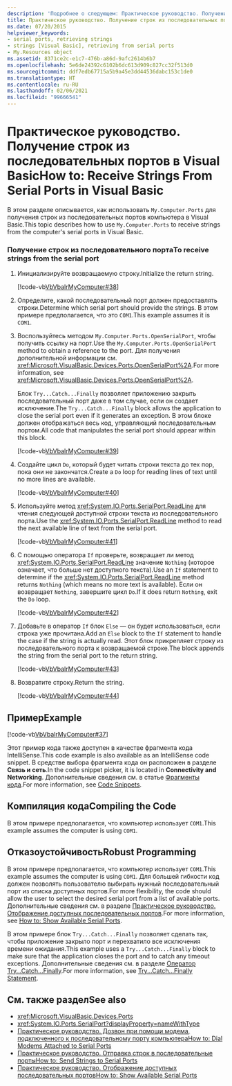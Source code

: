 ```yaml
---
description: 'Подробнее о следующем: Практическое руководство. Получение строк из последовательных портов в Visual Basic'
title: Практическое руководство. Получение строк из последовательных портов
ms.date: 07/20/2015
helpviewer_keywords:
- serial ports, retrieving strings
- strings [Visual Basic], retrieving from serial ports
- My.Resources object
ms.assetid: 8371ce2c-e1c7-476b-a86d-9afc2614b6b7
ms.openlocfilehash: 5e6de24392c6102b6dc613d909c827cc32f513d0
ms.sourcegitcommit: ddf7edb67715a5b9a45e3dd44536dabc153c1de0
ms.translationtype: HT
ms.contentlocale: ru-RU
ms.lasthandoff: 02/06/2021
ms.locfileid: "99666541"
---
```

# <a name="how-to-receive-strings-from-serial-ports-in-visual-basic"></a><span data-ttu-id="83321-103">Практическое руководство. Получение строк из последовательных портов в Visual Basic</span><span class="sxs-lookup"><span data-stu-id="83321-103">How to: Receive Strings From Serial Ports in Visual Basic</span></span>

<span data-ttu-id="83321-104">В этом разделе описывается, как использовать `My.Computer.Ports` для получения строк из последовательных портов компьютера в Visual Basic.</span><span class="sxs-lookup"><span data-stu-id="83321-104">This topic describes how to use `My.Computer.Ports` to receive strings from the computer's serial ports in Visual Basic.</span></span>  
  
### <a name="to-receive-strings-from-the-serial-port"></a><span data-ttu-id="83321-105">Получение строк из последовательного порта</span><span class="sxs-lookup"><span data-stu-id="83321-105">To receive strings from the serial port</span></span>  
  
1. <span data-ttu-id="83321-106">Инициализируйте возвращаемую строку.</span><span class="sxs-lookup"><span data-stu-id="83321-106">Initialize the return string.</span></span>  
  
     [!code-vb[VbVbalrMyComputer#38](~/samples/snippets/visualbasic/VS_Snippets_VBCSharp/VbVbalrMyComputer/VB/Class2.vb#38)]  
  
2. <span data-ttu-id="83321-107">Определите, какой последовательный порт должен предоставлять строки.</span><span class="sxs-lookup"><span data-stu-id="83321-107">Determine which serial port should provide the strings.</span></span> <span data-ttu-id="83321-108">В этом примере предполагается, что это `COM1`.</span><span class="sxs-lookup"><span data-stu-id="83321-108">This example assumes it is `COM1`.</span></span>  
  
3. <span data-ttu-id="83321-109">Воспользуйтесь методом `My.Computer.Ports.OpenSerialPort`, чтобы получить ссылку на порт.</span><span class="sxs-lookup"><span data-stu-id="83321-109">Use the `My.Computer.Ports.OpenSerialPort` method to obtain a reference to the port.</span></span> <span data-ttu-id="83321-110">Для получения дополнительной информации см. <xref:Microsoft.VisualBasic.Devices.Ports.OpenSerialPort%2A>.</span><span class="sxs-lookup"><span data-stu-id="83321-110">For more information, see <xref:Microsoft.VisualBasic.Devices.Ports.OpenSerialPort%2A>.</span></span>  
  
     <span data-ttu-id="83321-111">Блок `Try...Catch...Finally` позволяет приложению закрыть последовательный порт даже в том случае, если он создает исключение.</span><span class="sxs-lookup"><span data-stu-id="83321-111">The `Try...Catch...Finally` block allows the application to close the serial port even if it generates an exception.</span></span> <span data-ttu-id="83321-112">В этом блоке должен отображаться весь код, управляющий последовательным портом.</span><span class="sxs-lookup"><span data-stu-id="83321-112">All code that manipulates the serial port should appear within this block.</span></span>  
  
     [!code-vb[VbVbalrMyComputer#39](~/samples/snippets/visualbasic/VS_Snippets_VBCSharp/VbVbalrMyComputer/VB/Class2.vb#39)]  
  
4. <span data-ttu-id="83321-113">Создайте цикл `Do`, который будет читать строки текста до тех пор, пока они не закончатся.</span><span class="sxs-lookup"><span data-stu-id="83321-113">Create a `Do` loop for reading lines of text until no more lines are available.</span></span>  
  
     [!code-vb[VbVbalrMyComputer#40](~/samples/snippets/visualbasic/VS_Snippets_VBCSharp/VbVbalrMyComputer/VB/Class2.vb#40)]  
  
5. <span data-ttu-id="83321-114">Используйте метод <xref:System.IO.Ports.SerialPort.ReadLine> для чтения следующей доступной строки текста из последовательного порта.</span><span class="sxs-lookup"><span data-stu-id="83321-114">Use the <xref:System.IO.Ports.SerialPort.ReadLine> method to read the next available line of text from the serial port.</span></span>  
  
     [!code-vb[VbVbalrMyComputer#41](~/samples/snippets/visualbasic/VS_Snippets_VBCSharp/VbVbalrMyComputer/VB/Class2.vb#41)]  
  
6. <span data-ttu-id="83321-115">С помощью оператора `If` проверьте, возвращает ли метод <xref:System.IO.Ports.SerialPort.ReadLine> значение `Nothing` (которое означает, что больше нет доступного текста).</span><span class="sxs-lookup"><span data-stu-id="83321-115">Use an `If` statement to determine if the <xref:System.IO.Ports.SerialPort.ReadLine> method returns `Nothing` (which means no more text is available).</span></span> <span data-ttu-id="83321-116">Если он возвращает `Nothing`, завершите цикл `Do`.</span><span class="sxs-lookup"><span data-stu-id="83321-116">If it does return `Nothing`, exit the `Do` loop.</span></span>  
  
     [!code-vb[VbVbalrMyComputer#42](~/samples/snippets/visualbasic/VS_Snippets_VBCSharp/VbVbalrMyComputer/VB/Class2.vb#42)]  
  
7. <span data-ttu-id="83321-117">Добавьте в оператор `If` блок `Else` — он будет использоваться, если строка уже прочитана.</span><span class="sxs-lookup"><span data-stu-id="83321-117">Add an `Else` block to the `If` statement to handle the case if the string is actually read.</span></span> <span data-ttu-id="83321-118">Этот блок прикрепляет строку из последовательного порта к возвращаемой строке.</span><span class="sxs-lookup"><span data-stu-id="83321-118">The block appends the string from the serial port to the return string.</span></span>  
  
     [!code-vb[VbVbalrMyComputer#43](~/samples/snippets/visualbasic/VS_Snippets_VBCSharp/VbVbalrMyComputer/VB/Class2.vb#43)]  
  
8. <span data-ttu-id="83321-119">Возвратите строку.</span><span class="sxs-lookup"><span data-stu-id="83321-119">Return the string.</span></span>  
  
     [!code-vb[VbVbalrMyComputer#44](~/samples/snippets/visualbasic/VS_Snippets_VBCSharp/VbVbalrMyComputer/VB/Class2.vb#44)]  
  
## <a name="example"></a><span data-ttu-id="83321-120">Пример</span><span class="sxs-lookup"><span data-stu-id="83321-120">Example</span></span>  

 [!code-vb[VbVbalrMyComputer#37](~/samples/snippets/visualbasic/VS_Snippets_VBCSharp/VbVbalrMyComputer/VB/Class2.vb#37)]  
  
 <span data-ttu-id="83321-121">Этот пример кода также доступен в качестве фрагмента кода IntelliSense.</span><span class="sxs-lookup"><span data-stu-id="83321-121">This code example is also available as an IntelliSense code snippet.</span></span> <span data-ttu-id="83321-122">В средстве выбора фрагмента кода он расположен в разделе **Связь и сеть**.</span><span class="sxs-lookup"><span data-stu-id="83321-122">In the code snippet picker, it is located in **Connectivity and Networking**.</span></span> <span data-ttu-id="83321-123">Дополнительные сведения см. в статье [Фрагменты кода](/visualstudio/ide/code-snippets).</span><span class="sxs-lookup"><span data-stu-id="83321-123">For more information, see [Code Snippets](/visualstudio/ide/code-snippets).</span></span>  
  
## <a name="compiling-the-code"></a><span data-ttu-id="83321-124">Компиляция кода</span><span class="sxs-lookup"><span data-stu-id="83321-124">Compiling the Code</span></span>  

 <span data-ttu-id="83321-125">В этом примере предполагается, что компьютер использует `COM1`.</span><span class="sxs-lookup"><span data-stu-id="83321-125">This example assumes the computer is using `COM1`.</span></span>  
  
## <a name="robust-programming"></a><span data-ttu-id="83321-126">Отказоустойчивость</span><span class="sxs-lookup"><span data-stu-id="83321-126">Robust Programming</span></span>  

 <span data-ttu-id="83321-127">В этом примере предполагается, что компьютер использует `COM1`.</span><span class="sxs-lookup"><span data-stu-id="83321-127">This example assumes the computer is using `COM1`.</span></span> <span data-ttu-id="83321-128">Для большей гибкости код должен позволять пользователю выбирать нужный последовательный порт из списка доступных портов.</span><span class="sxs-lookup"><span data-stu-id="83321-128">For more flexibility, the code should allow the user to select the desired serial port from a list of available ports.</span></span> <span data-ttu-id="83321-129">Дополнительные сведения см. в разделе [Практическое руководство. Отображение доступных последовательных портов](how-to-show-available-serial-ports.md).</span><span class="sxs-lookup"><span data-stu-id="83321-129">For more information, see [How to: Show Available Serial Ports](how-to-show-available-serial-ports.md).</span></span>  
  
 <span data-ttu-id="83321-130">В этом примере блок `Try...Catch...Finally` позволяет сделать так, чтобы приложение закрыло порт и перехватило все исключения времени ожидания.</span><span class="sxs-lookup"><span data-stu-id="83321-130">This example uses a `Try...Catch...Finally` block to make sure that the application closes the port and to catch any timeout exceptions.</span></span> <span data-ttu-id="83321-131">Дополнительные сведения см. в разделе [Оператор Try...Catch...Finally](../../../language-reference/statements/try-catch-finally-statement.md).</span><span class="sxs-lookup"><span data-stu-id="83321-131">For more information, see [Try...Catch...Finally Statement](../../../language-reference/statements/try-catch-finally-statement.md).</span></span>  
  
## <a name="see-also"></a><span data-ttu-id="83321-132">См. также раздел</span><span class="sxs-lookup"><span data-stu-id="83321-132">See also</span></span>

- <xref:Microsoft.VisualBasic.Devices.Ports>
- <xref:System.IO.Ports.SerialPort?displayProperty=nameWithType>
- [<span data-ttu-id="83321-133">Практическое руководство. Дозвон при помощи модема, подключенного к последовательному порту компьютера</span><span class="sxs-lookup"><span data-stu-id="83321-133">How to: Dial Modems Attached to Serial Ports</span></span>](how-to-dial-modems-attached-to-serial-ports.md)
- [<span data-ttu-id="83321-134">Практическое руководство. Отправка строк в последовательные порты</span><span class="sxs-lookup"><span data-stu-id="83321-134">How to: Send Strings to Serial Ports</span></span>](how-to-send-strings-to-serial-ports.md)
- [<span data-ttu-id="83321-135">Практическое руководство. Отображение доступных последовательных портов</span><span class="sxs-lookup"><span data-stu-id="83321-135">How to: Show Available Serial Ports</span></span>](how-to-show-available-serial-ports.md)
